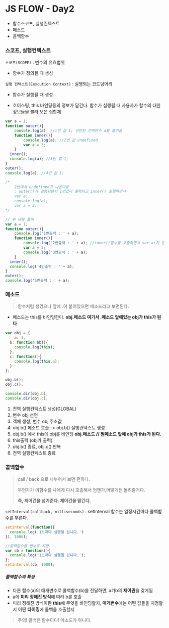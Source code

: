 # JS FLOW - Day2

- 함수스코프, 실행컨텍스트
- 메소드
- 콜백함수

### 스코프, 실행컨텍스트

`스코프(SCOPE)` : 변수의 유효범위

- 함수가 정의될 때 생성

`실행 컨텍스트(Eexcution Context)` : 실행되는 코드덩어리

- 함수가 실행될 때 생성

- 호이스팅, this 바인딩등의 정보가 담긴다.
  함수가 실행될 때 사용자가 함수의 대한 정보들을 불러 모은 집합체

```javascript
var a = 1;
function outer(){
	console.log(a); //1번 값 1; 선언된 전역변수 a를 불러옴
	function inner(){
		console.log(a); //2번 값 undefined
		var a = 3;
	}
  inner();
  console.log(a); //3번 값 1;
}
outer();
console.log(a); //4번 값 1;

/*
	2번에서 undefined가 나온이유
	: outer()가 실행되면서 1번값이 출력되고 inner() 실행하면서
	var a;
	console.log(a);
	var a = 3;
*/
```

```javascript
// 위 내용 풀이
var a = 1;
function outer(){
	console.log('1번출력 : ' + a);
	function inner(){
		console.log('2번출력 : ' + a); //inner()함수를 호출하면서 var a;가 정의됨
		var a = 3;
        console.log('3번출력 : ' + a);
	}
  inner();
  console.log('4번출력 : ' + a);
}
outer();
console.log('5번출력 : ' + a);
```



### 메소드

> 함수처럼 생겼으나 앞에 .이 붙어있으면 메소드라고 보면된다.

- 메소드는 this를 바인딩한다.
  **obj.메소드 여기서 .메소드 앞에있는 obj가 this가 된다**

```javascript
var obj = {
	a: 1,
  b: function bb(){
    console.log(this);
  },
  c: function(){
    console.log(this.a);
  }
};

obj.b();
obj.c();

console.dir(obj.b);
console.dir(obj.c);
```

1. 전역 실행컨텍스트 생성(GLOBAL)
2. 변수 obj 선언
3. 객체 생성, 변수 obj 주소값 
4. obj.b() 메소드 호출 -> obj.b() 실행컨텍스트 생성
5. obj.b() 에서 this에 obj를 바인딩
   **obj.메소드   // 쩜메소드 앞에 obj가 this가 된다.**
6. this출력 (obj가 출력)
7. obj.b() 종료, obj.c() 반복
8. 전역 실행컨텍스트 종료



### 콜백함수

> call / back 으로 나누어서 보면 편하다.
>
> 무언가가 이함수를 나에게 다시 호출해서 언젠가,어떻게든 돌려줄거다.
>
> **즉, 제어건을 넘겨준다. 제어건을 맡긴다.**

`setInterval(callback, milliseconds)` : setInterval 함수는 일정시간마다 콜백함수를 부른다.

```javascript
setInterval(function({
  console.log('1초마다 실행될 겁니다.')
}), 1000);

//콜백함수를 변수로 치환
var cb = function(){
  console.log('1초마다 실행될 겁니다.');
};
setInterval(cb, 1000);

```

##### 콜백함수의 특징

- 다른 함수(a)의 매개변수로 콜백함수(b)를 전달하면, a가b의 **제어권**을 갖게됨
- a에 **미리 정해진 방식**에 따라 b를 호출
- 미리 정해진 방식이란
  **this**에 무엇을 바인딩할지,
  **매개변수**에는 어떤 값들을 지정할지
  어떤 **타이밍**에 콜백을 호출할지

> 주의! 콜백은 함수이다! 메소드가 아니다.